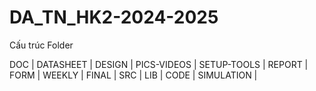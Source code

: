 # DA_TN_HK2-2024-2025

Cấu trúc Folder

DOC
|
    DATASHEET
|
    DESIGN
|
    PICS-VIDEOS
|
    SETUP-TOOLS
|
REPORT
|
    FORM
|
    WEEKLY
|
    FINAL
|
SRC
|
    LIB
|
    CODE
|
    SIMULATION
|
